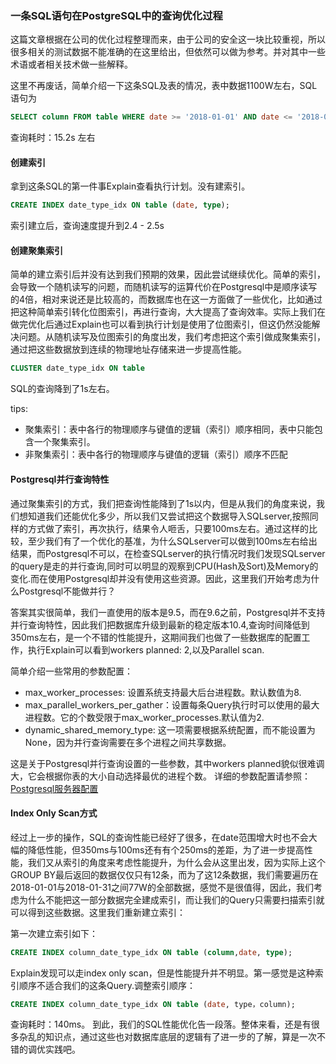 ### 一条SQL语句在PostgreSQL中的查询优化过程

这篇文章根据在公司的优化过程整理而来，由于公司的安全这一块比较重视，所以很多相关的测试数据不能准确的在这里给出，但依然可以做为参考。并对其中一些术语或者相关技术做一些解释。

这里不再废话，简单介绍一下这条SQL及表的情况，表中数据1100W左右，SQL语句为
```sql
SELECT column FROM table WHERE date >= '2018-01-01' AND date <= '2018-01-31' AND type = 'PORT' GROUP BY column
```
查询耗时：15.2s 左右

#### 创建索引

拿到这条SQL的第一件事Explain查看执行计划。没有建索引。
```sql
CREATE INDEX date_type_idx ON table (date, type);
```
索引建立后，查询速度提升到2.4 - 2.5s

#### 创建聚集索引

简单的建立索引后并没有达到我们预期的效果，因此尝试继续优化。简单的索引，会导致一个随机读写的问题，而随机读写的运算代价在Postgresql中是顺序读写的4倍，相对来说还是比较高的，而数据库也在这一方面做了一些优化，比如通过把这种简单索引转化位图索引，再进行查询，大大提高了查询效率。实际上我们在做完优化后通过Explain也可以看到执行计划是使用了位图索引，但这仍然没能解决问题。从随机读写及位图索引的角度出发，我们考虑把这个索引做成聚集索引，通过把这些数据放到连续的物理地址存储来进一步提高性能。
```sql
CLUSTER date_type_idx ON table
```
SQL的查询降到了1s左右。

tips:
- 聚集索引：表中各行的物理顺序与键值的逻辑（索引）顺序相同，表中只能包含一个聚集索引。
- 非聚集索引：表中各行的物理顺序与键值的逻辑（索引）顺序不匹配

#### Postgresql并行查询特性

通过聚集索引的方式，我们把查询性能降到了1s以内，但是从我们的角度来说，我们想知道我们还能优化多少，所以我们又尝试把这个数据导入SQLserver,按照同样的方式做了索引，再次执行，结果令人咂舌，只要100ms左右。通过这样的比较，至少我们有了一个优化的基准，为什么SQLserver可以做到100ms左右给出结果，而Postgresql不可以，在检查SQLserver的执行情况时我们发现SQLserver的query是走的并行查询,同时可以明显的观察到CPU(Hash及Sort)及Memory的变化.而在使用Postgresql却并没有使用这些资源。因此，这里我们开始考虑为什么Postgresql不能做并行？

答案其实很简单，我们一直使用的版本是9.5，而在9.6之前，Postgresql并不支持并行查询特性，因此我们把数据库升级到最新的稳定版本10.4,查询时间降低到350ms左右，是一个不错的性能提升，这期间我们也做了一些数据库的配置工作，执行Explain可以看到workers planned: 2,以及Parallel scan.

简单介绍一些常用的参数配置：
- max_worker_processes: 设置系统支持最大后台进程数。默认数值为8.
- max_parallel_workers_per_gather：设置每条Query执行时可以使用的最大进程数。它的个数受限于max_worker_processes.默认值为2.
- dynamic_shared_memory_type: 这一项需要根据系统配置，而不能设置为None，因为并行查询需要在多个进程之间共享数据。

这是关于Postgresql并行查询设置的一些参数，其中workers planned貌似很难调大，它会根据你表的大小自动选择最优的进程个数。
详细的参数配置请参照：[Postgresql服务器配置](https://www.postgresql.org/docs/10/static/runtime-config.html)

#### Index Only Scan方式

经过上一步的操作，SQL的查询性能已经好了很多，在date范围增大时也不会大幅的降低性能，但350ms与100ms还有有个250ms的差距，为了进一步提高性能，我们又从索引的角度来考虑性能提升，为什么会从这里出发，因为实际上这个GROUP BY最后返回的数据仅仅只有12条，而为了这12条数据，我们需要遍历在2018-01-01与2018-01-31之间77W的全部数据，感觉不是很值得，因此，我们考虑为什么不能把这一部分数据完全建成索引，而让我们的Query只需要扫描索引就可以得到这些数据。这里我们重新建立索引：

第一次建立索引如下：
```sql
CREATE INDEX column_date_type_idx ON table (column,date, type);
```
Explain发现可以走index only scan，但是性能提升并不明显。第一感觉是这种索引顺序不适合我们的这条Query.调整索引顺序：
```sql
CREATE INDEX column_date_type_idx ON table (date, type，column);
```
查询耗时：140ms。
到此，我们的SQL性能优化告一段落。整体来看，还是有很多杂乱的知识点，通过这些也对数据库底层的逻辑有了进一步的了解，算是一次不错的调优实践吧。
